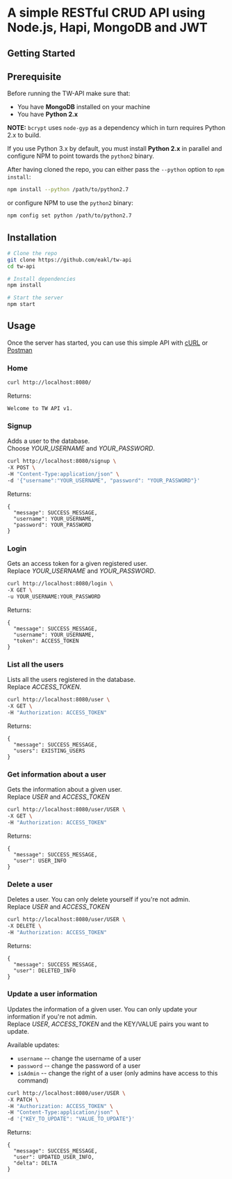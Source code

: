 A simple RESTful CRUD API using Node.js, Hapi, MongoDB and JWT
==============================================================

Getting Started
---------------

## Prerequisite

Before running the TW-API make sure that:
- You have **MongoDB** installed on your machine
- You have **Python 2.x**

**NOTE:** `bcrypt` uses `node-gyp` as a dependency which in turn requires Python 2.x to build.

If you use Python 3.x by default, you must install **Python 2.x** in parallel and configure NPM to point towards the `python2` binary.

After having cloned the repo, you can either pass the `--python` option to `npm install`:

```bash
npm install --python /path/to/python2.7
```

or configure NPM to use the `python2` binary:

```bash
npm config set python /path/to/python2.7
```

## Installation

```bash
# Clone the repo
git clone https://github.com/eakl/tw-api
cd tw-api

# Install dependencies
npm install

# Start the server
npm start
```

## Usage

Once the server has started, you can use this simple API with [cURL](https://curl.haxx.se/docs/httpscripting.html) or [Postman](https://www.getpostman.com/)

### Home

```bash
curl http://localhost:8080/
```

Returns:

```
Welcome to TW API v1.
```

### Signup

Adds a user to the database.  
Choose *YOUR_USERNAME* and *YOUR_PASSWORD*.  


```bash
curl http://localhost:8080/signup \
-X POST \
-H "Content-Type:application/json" \
-d '{"username":"YOUR_USERNAME", "password": "YOUR_PASSWORD"}'
```

Returns:

```
{
  "message": SUCCESS_MESSAGE,
  "username": YOUR_USERNAME,
  "password": YOUR_PASSWORD
}
```

### Login

Gets an access token for a given registered user.  
Replace *YOUR_USERNAME* and *YOUR_PASSWORD*.

```bash
curl http://localhost:8080/login \
-X GET \
-u YOUR_USERNAME:YOUR_PASSWORD
```

Returns:

```
{
  "message": SUCCESS_MESSAGE,
  "username": YOUR_USERNAME,
  "token": ACCESS_TOKEN
}
```

### List all the users

Lists all the users registered in the database.  
Replace *ACCESS_TOKEN*.

```bash
curl http://localhost:8080/user \
-X GET \
-H "Authorization: ACCESS_TOKEN"
```

Returns:

```
{
  "message": SUCCESS_MESSAGE,
  "users": EXISTING_USERS
}
```

### Get information about a user

Gets the information about a given user.  
Replace *USER* and *ACCESS_TOKEN*

```bash
curl http://localhost:8080/user/USER \
-X GET \
-H "Authorization: ACCESS_TOKEN"
```

Returns:

```
{
  "message": SUCCESS_MESSAGE,
  "user": USER_INFO
}
```

### Delete a user

Deletes a user. You can only delete yourself if you're not admin.  
Replace *USER* and *ACCESS_TOKEN*

```bash
curl http://localhost:8080/user/USER \
-X DELETE \
-H "Authorization: ACCESS_TOKEN"
```

Returns:

```
{
  "message": SUCCESS_MESSAGE,
  "user": DELETED_INFO
}
```

### Update a user information

Updates the information of a given user. You can only update your information if you're not admin.  
Replace *USER*, *ACCESS_TOKEN* and the KEY/VALUE pairs you want to update.

Available updates:
- `username` -- change the username of a user
- `password` -- change the password of a user
- `isAdmin` -- change the right of a user (only admins have access to this command)

```bash
curl http://localhost:8080/user/USER \
-X PATCH \
-H "Authorization: ACCESS_TOKEN" \
-H "Content-Type:application/json" \
-d '{"KEY_TO_UPDATE": "VALUE_TO_UPDATE"}'
```

Returns:

```
{
  "message": SUCCESS_MESSAGE,
  "user": UPDATED_USER_INFO,
  "delta": DELTA
}
```
